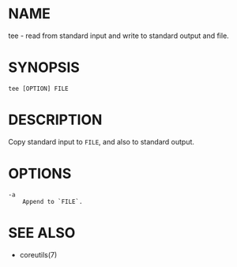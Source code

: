 # NAME
tee - read from standard input and write to standard output and file.

# SYNOPSIS

    tee [OPTION] FILE

# DESCRIPTION
Copy standard input to `FILE`, and also to standard output.

# OPTIONS

    -a
        Append to `FILE`.

# SEE ALSO
- coreutils(7)
